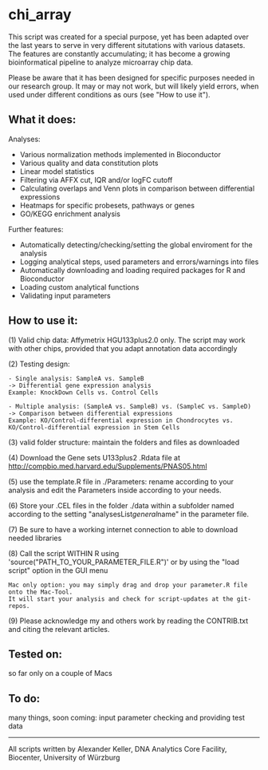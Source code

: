 chi_array
=========

This script was created for a special purpose, yet has been adapted over the last years to serve in very different situtations with various datasets. The features are constantly accumulating; it has become a growing bioinformatical pipeline to analyze microarray chip data.

Please be aware that it has been designed for specific purposes needed in our research group. It may or may not work, but will likely yield errors, when used under different conditions as ours (see "How to use it").

What it does:
--------------

Analyses:
- Various normalization methods implemented in Bioconductor
- Various quality and data constitution plots 
- Linear model statistics
- Filtering via AFFX cut, IQR and/or logFC cutoff
- Calculating overlaps and Venn plots in comparison between differential expressions
- Heatmaps for specific probesets, pathways or genes
- GO/KEGG enrichment analysis

Further features:
- Automatically detecting/checking/setting the global enviroment for the analysis
- Logging analytical steps, used parameters and errors/warnings into files
- Automatically downloading and loading required packages for R and Bioconductor
- Loading custom analytical functions
- Validating input parameters


How to use it:
--------------

(1) Valid chip data: Affymetrix HGU133plus2.0 only. The script may work with other chips, provided that you adapt annotation data accordingly

(2) Testing design: 

    - Single analysis: SampleA vs. SampleB
    -> Differential gene expression analysis
    Example: KnockDown Cells vs. Control Cells

    - Multiple analysis: (SampleA vs. SampleB) vs. (SampleC vs. SampleD)
    -> Comparison between differential expressions
    Example: KO/Control-differential expression in Chondrocytes vs. KO/Control-differential expression in Stem Cells

(3) valid folder structure: maintain the folders and files as downloaded

(4) Download the Gene sets U133plus2 .Rdata file at http://compbio.med.harvard.edu/Supplements/PNAS05.html

(5) use the template.R file in ./Parameters: rename according to your analysis and edit the Parameters inside according to your needs.

(6) Store your .CEL files in the folder ./data within a subfolder named according to the setting "analysesList$general$name" in the parameter file.

(7) Be sure to have a working internet connection to able to download needed libraries

(8) Call the script WITHIN R using 'source("PATH_TO_YOUR_PARAMETER_FILE.R")' or by using the "load script" option in the GUI menu

	Mac only option: you may simply drag and drop your parameter.R file onto the Mac-Tool.
	It will start your analysis and check for script-updates at the git-repos.

(9) Please acknowledge my and others work by reading the CONTRIB.txt and citing the relevant articles.


Tested on:
--------------
so far only on a couple of Macs

To do:
--------------
many things, soon coming: input parameter checking and providing test data

--------------
All scripts written by Alexander Keller, DNA Analytics Core Facility, Biocenter, University of Würzburg